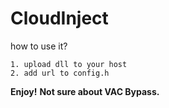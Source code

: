 # CloudInject
 how to use it? 
 ```
 1. upload dll to your host
 2. add url to config.h
 ```

**Enjoy!**
 **Not sure about VAC Bypass.**
